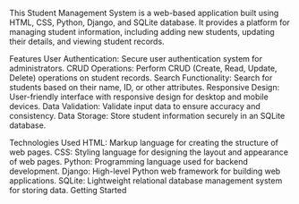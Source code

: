 This Student Management System is a web-based application built using HTML, CSS, Python, Django, and SQLite database. It provides a platform for managing student information, including adding new students, updating their details, and viewing student records.

Features
User Authentication: Secure user authentication system for administrators.
CRUD Operations: Perform CRUD (Create, Read, Update, Delete) operations on student records.
Search Functionality: Search for students based on their name, ID, or other attributes.
Responsive Design: User-friendly interface with responsive design for desktop and mobile devices.
Data Validation: Validate input data to ensure accuracy and consistency.
Data Storage: Store student information securely in an SQLite database.

Technologies Used
HTML: Markup language for creating the structure of web pages.
CSS: Styling language for designing the layout and appearance of web pages.
Python: Programming language used for backend development.
Django: High-level Python web framework for building web applications.
SQLite: Lightweight relational database management system for storing data.
Getting Started
